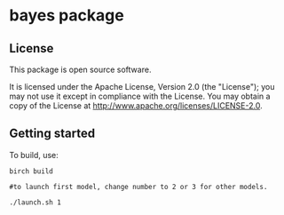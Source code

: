 # bayes package

## License

This package is open source software.

It is licensed under the Apache License, Version 2.0 (the "License"); you may not use it except in compliance with the License. You may obtain a copy of the License at <http://www.apache.org/licenses/LICENSE-2.0>.


## Getting started

To build, use:

    birch build 

    #to launch first model, change number to 2 or 3 for other models.

    ./launch.sh 1


